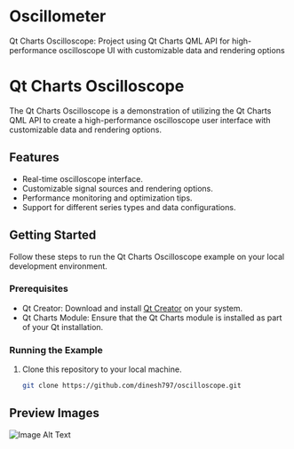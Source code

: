 # Oscillometer
Qt Charts Oscilloscope: Project using Qt Charts QML API for high-performance oscilloscope UI with customizable data and rendering options
# Qt Charts Oscilloscope

The Qt Charts Oscilloscope is a demonstration of utilizing the Qt Charts QML API to create a high-performance oscilloscope user interface with customizable data and rendering options.

## Features

- Real-time oscilloscope interface.
- Customizable signal sources and rendering options.
- Performance monitoring and optimization tips.
- Support for different series types and data configurations.

## Getting Started

Follow these steps to run the Qt Charts Oscilloscope example on your local development environment.

### Prerequisites

- Qt Creator: Download and install [Qt Creator](https://www.qt.io/download) on your system.
- Qt Charts Module: Ensure that the Qt Charts module is installed as part of your Qt installation.

### Running the Example

1. Clone this repository to your local machine.

   ```bash
   git clone https://github.com/dinesh797/oscilloscope.git

## Preview Images
  ![Image Alt Text](relative-path-to-your-image.png)

